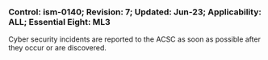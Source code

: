 ### Control: ism-0140; Revision: 7; Updated: Jun-23; Applicability: ALL; Essential Eight: ML3
<p>Cyber security incidents are reported to the ACSC as soon as possible after they occur or are discovered.</p>